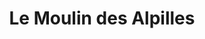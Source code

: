 ---
title: "Le Moulin des Alpilles"
url: /chateaurenard/le-moulin-des-alpilles/
shop: boulangerie
---